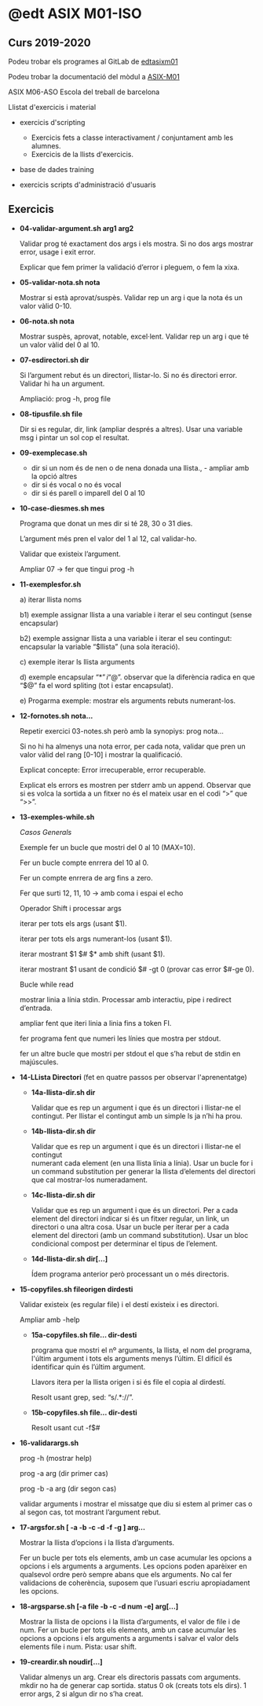 # @edt ASIX M01-ISO
## Curs 2019-2020

Podeu trobar els programes al GitLab de [edtasixm01](https://gitlab.com/edtasixm01/scripts-2019.git
)

Podeu trobar la documentació del mòdul a [ASIX-M01](https://sites.google.com/site/asixm01edt/)

ASIX M06-ASO Escola del treball de barcelona


Llistat d'exercicis i material

 * exercicis d'scripting
 
   * Exercicis fets a classe interactivament / conjuntament amb les alumnes.
   * Exercicis de la llists d'exercicis.

 * base de dades training

 * exercicis scripts d'administració d'usuaris

## Exercicis

 * **04-validar-argument.sh arg1 arg2**

   Validar prog té exactament dos args i els mostra. 
   Si no dos args mostrar error, usage i exit error.

   Explicar que fem primer la validació d’error i pleguem, o fem la xixa.

 * **05-validar-nota.sh  nota**
   
   Mostrar si està aprovat/suspès. Validar rep un arg i que la nota és un valor vàlid 0-10.

 * **06-nota.sh nota**

   Mostrar suspès, aprovat, notable, excel·lent. Validar rep un arg i que té un valor vàlid del 0 al 10.

 * **07-esdirectori.sh   dir**

   Si l’argument rebut és un directori, llistar-lo. Si no és directori error. Validar hi ha un argument.

   Ampliació: prog -h, prog file

 * **08-tipusfile.sh  file**

   Dir si es regular, dir, link (ampliar després a altres).
   Usar una variable msg i pintar un sol cop el resultat.

 * **09-exemplecase.sh**

   - dir si un nom és de nen o de nena donada una llista., - ampliar amb la opció altres
   - dir si és vocal o no és vocal
   - dir si és parell o imparell del 0 al 10  


 * **10-case-diesmes.sh mes**

   Programa que donat un mes dir si té 28, 30 o 31 dies. 

   L’argument més pren el valor del 1 al 12, cal validar-ho.

   Validar que existeix l’argument.

   Ampliar 07 → fer que tingui prog -h


 * **11-exemplesfor.sh**

   a) iterar llista noms

   b1) exemple assignar llista a una variable i iterar el seu contingut (sense encapsular)

   b2) exemple assignar llista a una variable i iterar el seu contingut: encapsular la variable “$llista” (una sola iteració).

   c) exemple iterar ls llista arguments

   d) exemple encapsular “$*” i “$@”. observar que la diferència radica en que “$@” fa el word spliting (tot i estar encapsulat).

   e) Progarma exemple:  mostrar els arguments rebuts numerant-los.

 * **12-fornotes.sh nota...**

   Repetir exercici 03-notes.sh però amb la synopiys: prog nota…

   Si no hi ha almenys una  nota error, per cada nota, validar que pren un valor vàlid del rang [0-10] i mostrar la qualificació. 

   Explicat concepte: Error irrecuperable, error recuperable.

   Explicat els errors es mostren per stderr amb un append. Observar que si es volca la sortida a un fitxer no és el mateix usar en el codi “>” que “>>”.
 
 * **13-exemples-while.sh**

   *Casos Generals*

   Exemple fer un bucle que mostri del 0 al 10 (MAX=10). 

   Fer un bucle compte enrrera del 10 al 0. 

   Fer un compte enrrera de arg fins a zero. 

   Fer que surti 12, 11, 10 → amb coma i espai el echo 

   Operador Shift i processar args 

   iterar per tots els args (usant $1). 

   iterar per tots els args numerant-los  (usant $1). 

   iterar mostrant $1 $# $* amb shift (usant $1). 

   iterar mostrant $1 usant de condició $# -gt 0 (provar cas error $#-ge 0). 

   Bucle while read 

   mostrar linia a línia stdin. Processar amb interactiu, pipe i redirect d’entrada. 

   ampliar fent que iteri linia a linia fins a token FI. 

   fer programa fent que numeri les línies que mostra per stdout. 

   fer un altre bucle que mostri per stdout el que s’ha rebut de stdin en majúscules. 


 * **14-LLista Directori** (fet en quatre passos per observar l'aprenentatge)

   * **14a-llista-dir.sh dir**
   
     Validar que es rep un argument i que és un directori i llistar-ne el contingut. 
     Per llistar el contingut amb un simple ls ja n’hi ha prou.


   * **14b-llista-dir.sh dir**

     Validar que es rep un argument i que és un directori i llistar-ne el contingut  
     numerant cada element (en una llista línia a línia). Usar un bucle for i un 
     command substitution per generar la llista d’elements del directori  
     que cal mostrar-los numeradament.

   * **14c-llista-dir.sh dir**

     Validar que es rep un argument i que és un directori. Per a cada element 
     del directori indicar si és un fitxer regular, un link, un directori 
     o una altra cosa. Usar un bucle per iterar per a cada element del directori
     (amb un command substitution). Usar un bloc condicional compost per 
     determinar el tipus de l’element.

   * **14d-llista-dir.sh dir[…]**

     Ídem programa anterior però processant un o més directoris.

 * **15-copyfiles.sh fileorigen dirdesti**

   Validar existeix (es regular file) i el destí existeix i es directori.

   Ampliar amb -help 

   * **15a-copyfiles.sh  file… dir-desti**

     programa que mostri el nº arguments, la llista, el nom del programa, 
     l'últim argument i tots els arguments menys l’últim. El difícil és 
     identificar quin és l’últim argument.

     Llavors itera per la llista origen i si és file el copia al dirdestí.

     Resolt usant grep, sed: “s/.*://”.  

   * **15b-copyfiles.sh file… dir-desti**

     Resolt usant  cut -f$#


  * **16-validarargs.sh**

    prog -h (mostrar help)

    prog -a arg (dir primer cas)

    prog -b -a arg  (dir segon cas)

    validar arguments i mostrar el missatge que diu si estem al primer cas 
    o al segon cas, tot mostrant l’argument rebut.


  * **17-argsfor.sh [ -a -b -c -d -f -g ] arg…**

    Mostrar la llista d’opcions i la llista d’arguments.

    Fer un bucle per tots els elements, amb un case acumular les opcions 
    a opcions i els arguments a arguments. Les opcions poden aparèixer en
    qualsevol ordre però sempre abans que els arguments.  No cal fer 
    validacions de coherència, suposem que l’usuari escriu apropiadament
    les opcions.


 * **18-argsparse.sh  [-a file -b -c -d num -e] arg[…]**

   Mostrar la llista de opcions i la llista d’arguments, el valor 
   de file i de num. Fer un bucle per tots els elements, amb un case
   acumular les opcions a opcions i els arguments a arguments i salvar 
   el valor dels elements file i num. Pista: usar shift.

 * **19-creardir.sh noudir[…]**

   Validar almenys un arg. Crear els directoris passats com arguments. 
   mkdir no ha de generar cap sortida. status 0 ok (creats tots els dirs). 
   1 error args, 2 si algun dir no s’ha creat.




